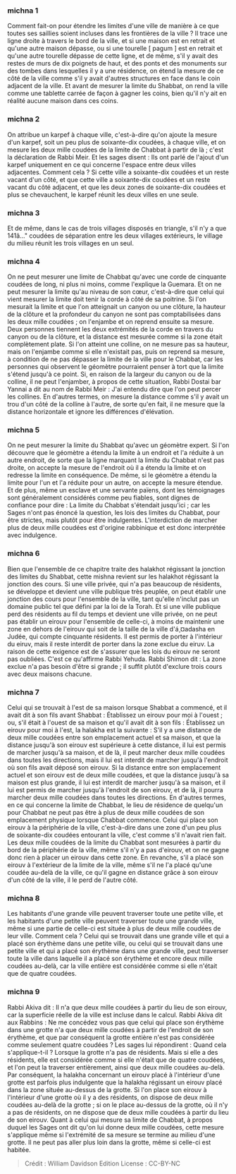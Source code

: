
### michna 1
Comment fait-on pour étendre les limites d'une ville de manière à ce que toutes ses saillies soient incluses dans les frontières de la ville ? Il trace une ligne droite à travers le bord de la ville, et si une maison est en retrait et qu'une autre maison dépasse, ou si une tourelle [ pagum ] est en retrait et qu'une autre tourelle dépasse de cette ligne, et de même, s'il y avait des restes de murs de dix poignets de haut, et des ponts et des monuments sur des tombes dans lesquelles il y a une résidence, on étend la mesure de ce côté de la ville comme s'il y avait d'autres structures en face dans le coin adjacent de la ville. Et avant de mesurer la limite du Shabbat, on rend la ville comme une tablette carrée de façon à gagner les coins, bien qu'il n'y ait en réalité aucune maison dans ces coins.

### michna 2
On attribue un karpef à chaque ville, c'est-à-dire qu'on ajoute la mesure d'un karpef, soit un peu plus de soixante-dix coudées, à chaque ville, et on mesure les deux mille coudées de la limite de Chabbat à partir de là ; c'est la déclaration de Rabbi Meir. Et les sages disent : Ils ont parlé de l'ajout d'un karpef uniquement en ce qui concerne l'espace entre deux villes adjacentes. Comment cela ? Si cette ville a soixante-dix coudées et un reste vacant d'un côté, et que cette ville a soixante-dix coudées et un reste vacant du côté adjacent, et que les deux zones de soixante-dix coudées et plus se chevauchent, le karpef réunit les deux villes en une seule.

### michna 3
Et de même, dans le cas de trois villages disposés en triangle, s'il n'y a que 141â..." coudées de séparation entre les deux villages extérieurs, le village du milieu réunit les trois villages en un seul.

### michna 4
On ne peut mesurer une limite de Chabbat qu'avec une corde de cinquante coudées de long, ni plus ni moins, comme l'explique la Guemara. Et on ne peut mesurer la limite qu'au niveau de son cœur, c'est-à-dire que celui qui vient mesurer la limite doit tenir la corde à côté de sa poitrine. Si l'on mesurait la limite et que l'on atteignait un canyon ou une clôture, la hauteur de la clôture et la profondeur du canyon ne sont pas comptabilisées dans les deux mille coudées ; on l'enjambe et on reprend ensuite sa mesure. Deux personnes tiennent les deux extrémités de la corde en travers du canyon ou de la clôture, et la distance est mesurée comme si la zone était complètement plate. Si l'on atteint une colline, on ne mesure pas sa hauteur, mais on l'enjambe comme si elle n'existait pas, puis on reprend sa mesure, à condition de ne pas dépasser la limite de la ville pour le Chabbat, car les personnes qui observent le géomètre pourraient penser à tort que la limite s'étend jusqu'à ce point. Si, en raison de la largeur du canyon ou de la colline, il ne peut l'enjamber, à propos de cette situation, Rabbi Dostai bar Yannai a dit au nom de Rabbi Meir : J'ai entendu dire que l'on peut percer les collines. En d'autres termes, on mesure la distance comme s'il y avait un trou d'un côté de la colline à l'autre, de sorte qu'en fait, il ne mesure que la distance horizontale et ignore les différences d'élévation.

### michna 5
On ne peut mesurer la limite du Shabbat qu'avec un géomètre expert. Si l'on découvre que le géomètre a étendu la limite à un endroit et l'a réduite à un autre endroit, de sorte que la ligne marquant la limite du Chabbat n'est pas droite, on accepte la mesure de l'endroit où il a étendu la limite et on redresse la limite en conséquence. De même, si le géomètre a étendu la limite pour l'un et l'a réduite pour un autre, on accepte la mesure étendue. Et de plus, même un esclave et une servante païens, dont les témoignages sont généralement considérés comme peu fiables, sont dignes de confiance pour dire : La limite du Chabbat s'étendait jusqu'ici ; car les Sages n'ont pas énoncé la question, les lois des limites du Chabbat, pour être strictes, mais plutôt pour être indulgentes. L'interdiction de marcher plus de deux mille coudées est d'origine rabbinique et est donc interprétée avec indulgence.

### michna 6
Bien que l'ensemble de ce chapitre traite des halakhot régissant la jonction des limites du Shabbat, cette mishna revient sur les halakhot régissant la jonction des cours. Si une ville privée, qui n'a pas beaucoup de résidents, se développe et devient une ville publique très peuplée, on peut établir une jonction des cours pour l'ensemble de la ville, tant qu'elle n'inclut pas un domaine public tel que défini par la loi de la Torah. Et si une ville publique perd des résidents au fil du temps et devient une ville privée, on ne peut pas établir un eirouv pour l'ensemble de celle-ci, à moins de maintenir une zone en dehors de l'eirouv qui soit de la taille de la ville d'á¸¤adasha en Judée, qui compte cinquante résidents. Il est permis de porter à l'intérieur du eiruv, mais il reste interdit de porter dans la zone exclue du eiruv. La raison de cette exigence est de s'assurer que les lois du eirouv ne seront pas oubliées. C'est ce qu'affirme Rabbi Yehuda. Rabbi Shimon dit : La zone exclue n'a pas besoin d'être si grande ; il suffit plutôt d'exclure trois cours avec deux maisons chacune.

### michna 7
Celui qui se trouvait à l'est de sa maison lorsque Shabbat a commencé, et il avait dit à son fils avant Shabbat : Établissez un eirouv pour moi à l'ouest ; ou, s'il était à l'ouest de sa maison et qu'il avait dit à son fils : Établissez un eirouv pour moi à l'est, la halakha est la suivante : S'il y a une distance de deux mille coudées entre son emplacement actuel et sa maison, et que la distance jusqu'à son eirouv est supérieure à cette distance, il lui est permis de marcher jusqu'à sa maison, et de là, il peut marcher deux mille coudées dans toutes les directions, mais il lui est interdit de marcher jusqu'à l'endroit où son fils avait déposé son eirouv. Si la distance entre son emplacement actuel et son eirouv est de deux mille coudées, et que la distance jusqu'à sa maison est plus grande, il lui est interdit de marcher jusqu'à sa maison, et il lui est permis de marcher jusqu'à l'endroit de son eirouv, et de là, il pourra marcher deux mille coudées dans toutes les directions. En d'autres termes, en ce qui concerne la limite de Chabbat, le lieu de résidence de quelqu'un pour Chabbat ne peut pas être à plus de deux mille coudées de son emplacement physique lorsque Chabbat commence. Celui qui place son eirouv à la périphérie de la ville, c'est-à-dire dans une zone d'un peu plus de soixante-dix coudées entourant la ville, c'est comme s'il n'avait rien fait. Les deux mille coudées de la limite du Chabbat sont mesurées à partir du bord de la périphérie de la ville, même s'il n'y a pas d'eirouv, et on ne gagne donc rien à placer un eirouv dans cette zone. En revanche, s'il a placé son eirouv à l'extérieur de la limite de la ville, même s'il ne l'a placé qu'une coudée au-delà de la ville, ce qu'il gagne en distance grâce à son eirouv d'un côté de la ville, il le perd de l'autre côté.

### michna 8
Les habitants d'une grande ville peuvent traverser toute une petite ville, et les habitants d'une petite ville peuvent traverser toute une grande ville, même si une partie de celle-ci est située à plus de deux mille coudées de leur ville. Comment cela ? Celui qui se trouvait dans une grande ville et qui a placé son érythème dans une petite ville, ou celui qui se trouvait dans une petite ville et qui a placé son érythème dans une grande ville, peut traverser toute la ville dans laquelle il a placé son érythème et encore deux mille coudées au-delà, car la ville entière est considérée comme si elle n'était que de quatre coudées.

### michna 9
Rabbi Akiva dit : Il n'a que deux mille coudées à partir du lieu de son eirouv, car la superficie réelle de la ville est incluse dans le calcul. Rabbi Akiva dit aux Rabbins : Ne me concédez vous pas que celui qui place son érythème dans une grotte n'a que deux mille coudées à partir de l'endroit de son érythème, et que par conséquent la grotte entière n'est pas considérée comme seulement quatre coudées ? Les sages lui répondirent : Quand cela s'applique-t-il ? Lorsque la grotte n'a pas de résidents. Mais si elle a des résidents, elle est considérée comme si elle n'était que de quatre coudées, et l'on peut la traverser entièrement, ainsi que deux mille coudées au-delà. Par conséquent, la halakha concernant un eirouv placé à l'intérieur d'une grotte est parfois plus indulgente que la halakha régissant un eirouv placé dans la zone située au-dessus de la grotte. Si l'on place son eirouv à l'intérieur d'une grotte où il y a des résidents, on dispose de deux mille coudées au-delà de la grotte ; si on le place au-dessus de la grotte, où il n'y a pas de résidents, on ne dispose que de deux mille coudées à partir du lieu de son eirouv. Quant à celui qui mesure sa limite de Chabbat, à propos duquel les Sages ont dit qu'on lui donne deux mille coudées, cette mesure s'applique même si l'extrémité de sa mesure se termine au milieu d'une grotte. Il ne peut pas aller plus loin dans la grotte, même si celle-ci est habitée.

>Crédit : William Davidson Edition
>License : CC-BY-NC